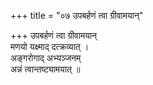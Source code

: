 +++
title = "०७ उपबर्हणं त्वा ग्रीवामयान्"

+++
उपबर्हणं त्वा ग्रीवामयान्  
मणयो यक्ष्माद् दत्क्रव्यात् ।  
अङ्गरोगाद् अभ्यञ्जनम्  
अन्नं त्वान्तष्ट्यामयात् ॥
